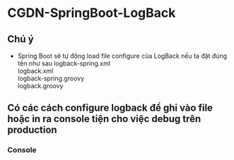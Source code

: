 # CGDN-SpringBoot-LogBack
## Chú ý
+ Spring Boot sẽ tự động load file configure của LogBack nếu ta đặt đúng tên như sau 
logback-spring.xml <br>
logback.xml <br>
logback-spring.groovy <br>
logback.groovy <br>

## Có các cách configure logback để ghi vào file hoặc in ra console tiện cho việc debug trên production

### Console
